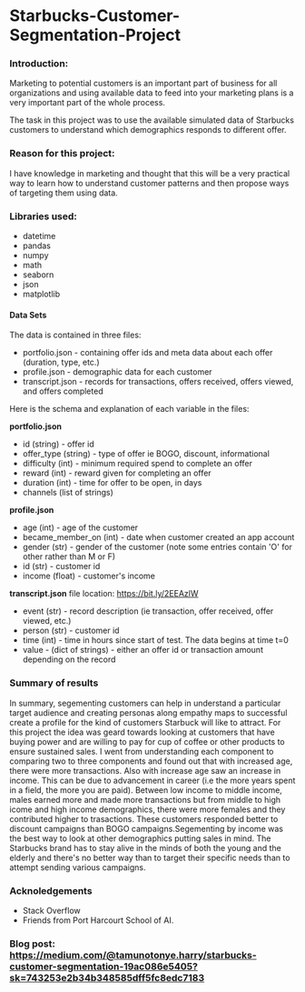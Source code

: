 # Starbucks-Customer-Segmentation-Project

### Introduction:
Marketing to potential customers is an important part of business for all organizations and using available data to feed into your marketing plans is a very important part of the whole process.

The task in this project was to use the available simulated data of Starbucks customers to understand which demographics responds to different offer.

### Reason for this project:
I have knowledge in marketing and thought that this will be a very practical way to learn how to understand customer patterns and then propose ways of targeting them using data.

### Libraries used:
- datetime
- pandas
- numpy
- math
- seaborn
- json
- matplotlib

#### Data Sets

The data is contained in three files:

* portfolio.json - containing offer ids and meta data about each offer (duration, type, etc.)
* profile.json - demographic data for each customer
* transcript.json - records for transactions, offers received, offers viewed, and offers completed

Here is the schema and explanation of each variable in the files:

**portfolio.json**
* id (string) - offer id
* offer_type (string) - type of offer ie BOGO, discount, informational
* difficulty (int) - minimum required spend to complete an offer
* reward (int) - reward given for completing an offer
* duration (int) - time for offer to be open, in days
* channels (list of strings)

**profile.json**
* age (int) - age of the customer 
* became_member_on (int) - date when customer created an app account
* gender (str) - gender of the customer (note some entries contain 'O' for other rather than M or F)
* id (str) - customer id
* income (float) - customer's income

**transcript.json** file location: https://bit.ly/2EEAzlW
* event (str) - record description (ie transaction, offer received, offer viewed, etc.)
* person (str) - customer id
* time (int) - time in hours since start of test. The data begins at time t=0
* value - (dict of strings) - either an offer id or transaction amount depending on the record

### Summary of results
In summary, segementing customers can help in understand a particular target audience and creating personas along empathy maps to successful create a profile for the kind of customers Starbuck will like to attract. For this project the idea was geard towards looking at customers that have buying power and are willing to pay for cup of coffee or other products to ensure sustained sales. I went from understanding each component to comparing two to three components and found out that with increased age, there were more transactions. Also with increase age saw an increase in income. This can be due to advancement in career (i.e the more years spent in a field, the more you are paid). Between low income to middle income, males earned more and made more transactions but from middle to high icome and high income demographics, there were more females and they contributed higher to trasactions. These customers responded better to discount campaigns than BOGO campaigns.Segementing by income was the best way to look at other demographics putting sales in mind. The Starbucks brand has to stay alive in the minds of both the young and the elderly and there's no better way than to target their specific needs than to attempt sending various campaigns.

### Acknoledgements
* Stack Overflow
* Friends from Port Harcourt School of AI.

### Blog post: https://medium.com/@tamunotonye.harry/starbucks-customer-segmentation-19ac086e5405?sk=743253e2b34b348585dff5fc8edc7183
